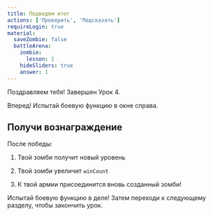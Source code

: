 ```yaml
---
title: Подведем итог
actions: ['Проверить', 'Подсказать']
requireLogin: true
material:
  saveZombie: false
  battleArena:
    zombie:
      lesson: 2
    hideSliders: true
    answer: 1
---
```


Поздравляем тебя! Завершен Урок 4.

Вперед! Испытай боевую функцию в окне справа.

## Получи вознаграждение

После победы:

1. Твой зомби получит новый уровень

2. Твой зомби увеличит `winCount`

3. К твой армии присоединится вновь созданный зомби!

Испытай боевую функцию в деле! Затем переходи к следующему разделу, чтобы закончить урок. 
